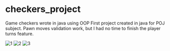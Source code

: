 # checkers_project
Game checkers wrote in java using OOP
First project created in java for POJ subject. Pawn moves validation work, but I had no time to finish the player turns feature.

![1](https://user-images.githubusercontent.com/76476306/123442015-c502a500-d5d4-11eb-817d-a07a2b198a0e.JPG)
![2](https://user-images.githubusercontent.com/76476306/123442026-c6cc6880-d5d4-11eb-864a-8aa176b9fce2.JPG)
![3](https://user-images.githubusercontent.com/76476306/123442044-c8962c00-d5d4-11eb-9ede-33d51460a059.JPG)

